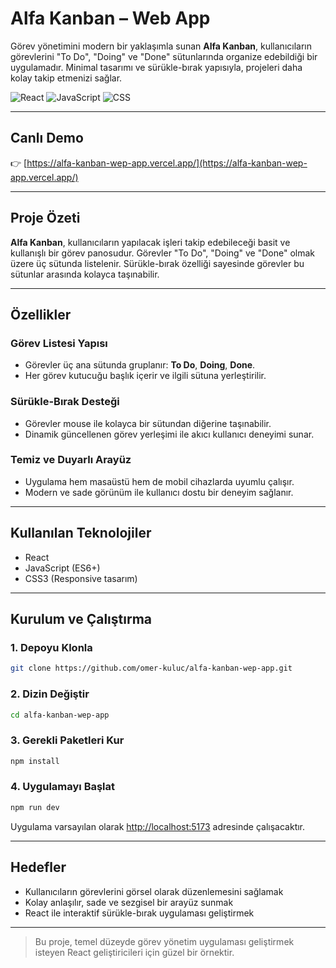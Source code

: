 #  Alfa Kanban – Web App

Görev yönetimini modern bir yaklaşımla sunan **Alfa Kanban**, kullanıcıların görevlerini "To Do", "Doing" ve "Done" sütunlarında organize edebildiği bir uygulamadır. Minimal tasarımı ve sürükle-bırak yapısıyla, projeleri daha kolay takip etmenizi sağlar.

![React](https://img.shields.io/badge/React-20232A?style=for-the-badge&logo=react)
![JavaScript](https://img.shields.io/badge/JavaScript-F7DF1E?style=for-the-badge&logo=javascript)
![CSS](https://img.shields.io/badge/CSS-1572B6?style=for-the-badge&logo=css3)

---

##  Canlı Demo  
👉 [https://alfa-kanban-wep-app.vercel.app/](https://alfa-kanban-wep-app.vercel.app/)

---

##  Proje Özeti

**Alfa Kanban**, kullanıcıların yapılacak işleri takip edebileceği basit ve kullanışlı bir görev panosudur. Görevler "To Do", "Doing" ve "Done" olmak üzere üç sütunda listelenir. Sürükle-bırak özelliği sayesinde görevler bu sütunlar arasında kolayca taşınabilir.

---

##  Özellikler

###  Görev Listesi Yapısı
- Görevler üç ana sütunda gruplanır: **To Do**, **Doing**, **Done**.
- Her görev kutucuğu başlık içerir ve ilgili sütuna yerleştirilir.
  
###  Sürükle-Bırak Desteği
- Görevler mouse ile kolayca bir sütundan diğerine taşınabilir.
- Dinamik güncellenen görev yerleşimi ile akıcı kullanıcı deneyimi sunar.

###  Temiz ve Duyarlı Arayüz
- Uygulama hem masaüstü hem de mobil cihazlarda uyumlu çalışır.
- Modern ve sade görünüm ile kullanıcı dostu bir deneyim sağlanır.

---

##  Kullanılan Teknolojiler

- React
- JavaScript (ES6+)
- CSS3 (Responsive tasarım)

---

##  Kurulum ve Çalıştırma

### 1. Depoyu Klonla
```bash
git clone https://github.com/omer-kuluc/alfa-kanban-wep-app.git
```

### 2. Dizin Değiştir
```bash
cd alfa-kanban-wep-app
```

### 3. Gerekli Paketleri Kur
```bash
npm install
```

### 4. Uygulamayı Başlat
```bash
npm run dev
```

Uygulama varsayılan olarak [http://localhost:5173](http://localhost:5173) adresinde çalışacaktır.

---

##  Hedefler

- Kullanıcıların görevlerini görsel olarak düzenlemesini sağlamak  
- Kolay anlaşılır, sade ve sezgisel bir arayüz sunmak  
- React ile interaktif sürükle-bırak uygulaması geliştirmek  

---

> Bu proje, temel düzeyde görev yönetim uygulaması geliştirmek isteyen React geliştiricileri için güzel bir örnektir.
